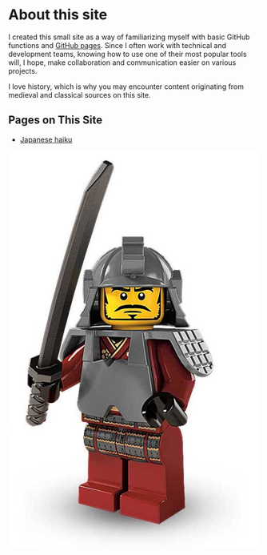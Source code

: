 # About this site

I created this small site as a way of familiarizing myself with basic GitHub functions and [GitHub pages](https://pages.github.com). Since I often work with technical and development teams, knowing how to use one of their most popular tools will, I hope, make collaboration and communication easier on various projects.

I love history, which is why you may encounter content originating from medieval and classical sources on this site.

## Pages on This Site

- [Japanese haiku](japanese_haiku.md)

![LEGO Samurai](LEGO_avatar.jpg)
